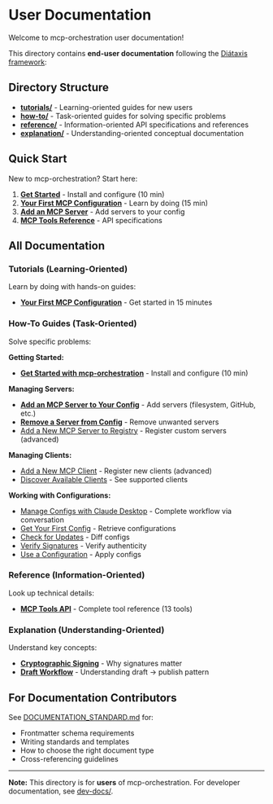 # User Documentation

Welcome to mcp-orchestration user documentation!

This directory contains **end-user documentation** following the [Diátaxis framework](https://diataxis.fr/):

## Directory Structure

- **[tutorials/](tutorials/)** - Learning-oriented guides for new users
- **[how-to/](how-to/)** - Task-oriented guides for solving specific problems
- **[reference/](reference/)** - Information-oriented API specifications and references
- **[explanation/](explanation/)** - Understanding-oriented conceptual documentation

## Quick Start

New to mcp-orchestration? Start here:
1. **[Get Started](how-to/get-started.md)** - Install and configure (10 min)
2. **[Your First MCP Configuration](tutorials/01-first-configuration.md)** - Learn by doing (15 min)
3. **[Add an MCP Server](how-to/add-server-to-config.md)** - Add servers to your config
4. **[MCP Tools Reference](reference/mcp-tools.md)** - API specifications

## All Documentation

### Tutorials (Learning-Oriented)

Learn by doing with hands-on guides:

- **[Your First MCP Configuration](tutorials/01-first-configuration.md)** - Get started in 15 minutes

### How-To Guides (Task-Oriented)

Solve specific problems:

**Getting Started:**
- **[Get Started with mcp-orchestration](how-to/get-started.md)** - Install and configure (10 min)

**Managing Servers:**
- **[Add an MCP Server to Your Config](how-to/add-server-to-config.md)** - Add servers (filesystem, GitHub, etc.)
- **[Remove a Server from Config](how-to/remove-server-from-config.md)** - Remove unwanted servers
- [Add a New MCP Server to Registry](how-to/add-server-to-registry.md) - Register custom servers (advanced)

**Managing Clients:**
- [Add a New MCP Client](how-to/add-new-client.md) - Register new clients (advanced)
- [Discover Available Clients](how-to/discover-clients.md) - See supported clients

**Working with Configurations:**
- [Manage Configs with Claude Desktop](how-to/manage-configs-with-claude.md) - Complete workflow via conversation
- [Get Your First Config](how-to/get-first-config.md) - Retrieve configurations
- [Check for Updates](how-to/check-config-updates.md) - Diff configs
- [Verify Signatures](how-to/verify-signatures.md) - Verify authenticity
- [Use a Configuration](how-to/use-config.md) - Apply configs

### Reference (Information-Oriented)

Look up technical details:

- **[MCP Tools API](reference/mcp-tools.md)** - Complete tool reference (13 tools)

### Explanation (Understanding-Oriented)

Understand key concepts:

- **[Cryptographic Signing](explanation/cryptographic-signing.md)** - Why signatures matter
- **[Draft Workflow](explanation/draft-workflow.md)** - Understanding draft → publish pattern

## For Documentation Contributors

See [DOCUMENTATION_STANDARD.md](../DOCUMENTATION_STANDARD.md) for:
- Frontmatter schema requirements
- Writing standards and templates
- How to choose the right document type
- Cross-referencing guidelines

---

**Note:** This directory is for **users** of mcp-orchestration. For developer documentation, see [dev-docs/](../dev-docs/).
